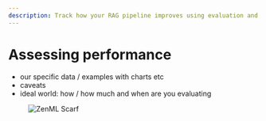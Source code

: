 ```yaml
---
description: Track how your RAG pipeline improves using evaluation and metrics.
---
```




# Assessing performance

- our specific data / examples with charts etc
- caveats
- ideal world: how / how much and when are you evaluating


<figure><img src="https://static.scarf.sh/a.png?x-pxid=f0b4f458-0a54-4fcd-aa95-d5ee424815bc" alt="ZenML Scarf"><figcaption></figcaption></figure>
